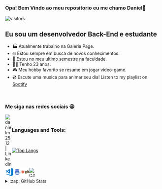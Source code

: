 ### Opa! Bem Vindo ao meu repositorio eu me chamo Daniel👋
![visitors](https://visitor-badge.laobi.icu/badge?page_id=danielm2512)

## Eu sou um desenvolvedor Back-End e estudante

- 🏭 Atualmente trabalho na Galeria Page.
- 🤓 Estou sempre em busca de novos conhecimentos.
- 🎉 Estou no meu ultimo semestre na faculdade.
- 🙇‍♂️ Tenho 23 anos.
- 🎮 Meu hobby favorito se resume em jogar video-game.
- :cd: Escute uma musica para animar seu dia! Listen to my playlist on [Spotify](https://open.spotify.com/playlist/37i9dQZF1DXdSjVZQzv2tl?si=d59f2ae026394cc8) 

<br />

### Me siga nas redes sociais 😀

[<img align="left" alt="danielm2512 | LinkedIn" width="22px" src="https://cdn.jsdelivr.net/npm/simple-icons@v3/icons/linkedin.svg" />][linkedin]

<br />

### Languages and Tools:

<br />

[![Top Langs](https://github-readme-stats.vercel.app/api/top-langs/?username=danielm2512&layout=compact)](https://github.com/danielm2512/github-readme-stats)

<br />
<br />



<img align="left" alt="Visual Studio Code" width="26px" src="https://raw.githubusercontent.com/github/explore/80688e429a7d4ef2fca1e82350fe8e3517d3494d/topics/visual-studio-code/visual-studio-code.png" />
<img align="left" alt="SQL" width="26px" src="https://raw.githubusercontent.com/github/explore/80688e429a7d4ef2fca1e82350fe8e3517d3494d/topics/sql/sql.png" />
<img align="left" alt="Git" width="26px" src="https://raw.githubusercontent.com/github/explore/80688e429a7d4ef2fca1e82350fe8e3517d3494d/topics/git/git.png" />
<img align="left" alt="C#" width="26px" src="https://user-images.githubusercontent.com/63135667/129654396-db9d9738-3989-4bbd-9e6a-7e28a14b8415.png" />

<br />
<br />


<details>
  <summary>:zap: GitHub Stats</summary>

  <img align="left" alt="daniel GitHub Stats" src="https://github-readme-stats.vercel.app/api?username=danielm2512&show_icons=true&hide_border=true&hide=stars,prs,issues,contribs&count_private=true" />

</details>


[linkedin]: https://www.linkedin.com/in/devhideki/
